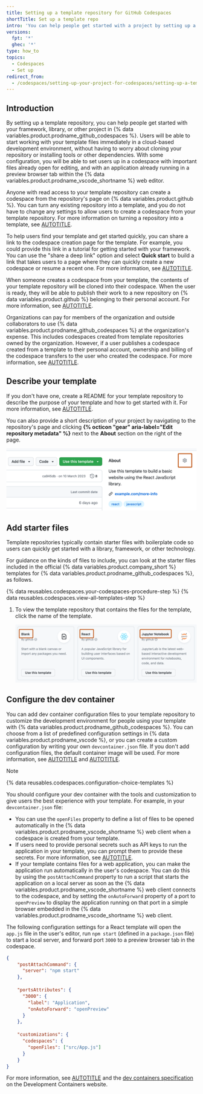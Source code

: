 ```yaml
---
title: Setting up a template repository for GitHub Codespaces
shortTitle: Set up a template repo
intro: 'You can help people get started with a project by setting up a template repository for use with {% data variables.product.prodname_github_codespaces %}.'
versions:
  fpt: '*'
  ghec: '*'
type: how_to
topics:
  - Codespaces
  - Set up
redirect_from:
  - /codespaces/setting-up-your-project-for-codespaces/setting-up-a-template-repository-for-github-codespaces
---
```


## Introduction

By setting up a template repository, you can help people get started with your framework, library, or other project in {% data variables.product.prodname_github_codespaces %}. Users will be able to start working with your template files immediately in a cloud-based development environment, without having to worry about cloning your repository or installing tools or other dependencies. With some configuration, you will be able to set users up in a codespace with important files already open for editing, and with an application already running in a preview browser tab within the {% data variables.product.prodname_vscode_shortname %} web editor.

Anyone with read access to your template repository can create a codespace from the repository's page on {% data variables.product.github %}. You can turn any existing repository into a template, and you do not have to change any settings to allow users to create a codespace from your template repository. For more information on turning a repository into a template, see [AUTOTITLE](/repositories/creating-and-managing-repositories/creating-a-template-repository).

To help users find your template and get started quickly, you can share a link to the codespace creation page for the template. For example, you could provide this link in a tutorial for getting started with your framework. You can use the "share a deep link" option and select **Quick start** to build a link that takes users to a page where they can quickly create a new codespace or resume a recent one. For more information, see [AUTOTITLE](/codespaces/setting-up-your-project-for-codespaces/setting-up-your-repository/facilitating-quick-creation-and-resumption-of-codespaces#creating-a-link-to-the-codespace-creation-page-for-your-repository).

When someone creates a codespace from your template, the contents of your template repository will be cloned into their codespace. When the user is ready, they will be able to publish their work to a new repository on {% data variables.product.github %} belonging to their personal account. For more information, see [AUTOTITLE](/codespaces/developing-in-a-codespace/creating-a-codespace-from-a-template).

Organizations can pay for members of the organization and outside collaborators to use {% data variables.product.prodname_github_codespaces %} at the organization's expense. This includes codespaces created from template repositories owned by the organization. However, if a user publishes a codespace created from a template to their personal account, ownership and billing of the codespace transfers to the user who created the codespace. For more information, see [AUTOTITLE](/billing/concepts/product-billing/github-codespaces#how-costs-are-assigned-to-a-billable-account).

## Describe your template

If you don't have one, create a README for your template repository to describe the purpose of your template and how to get started with it. For more information, see [AUTOTITLE](/repositories/managing-your-repositorys-settings-and-features/customizing-your-repository/about-readmes).

You can also provide a short description of your project by navigating to the repository's page and clicking **{% octicon "gear" aria-label="Edit repository metadata" %}** next to the **About** section on the right of the page.

![Screenshot of the "About" section on a repository page. The settings button (a gear symbol) is highlighted with a dark orange outline.](/assets/images/help/codespaces/repository-settings-icon.png)

## Add starter files

Template repositories typically contain starter files with boilerplate code so users can quickly get started with a library, framework, or other technology.

For guidance on the kinds of files to include, you can look at the starter files included in the official {% data variables.product.company_short %} templates for {% data variables.product.prodname_github_codespaces %}, as follows.

{% data reusables.codespaces.your-codespaces-procedure-step %}
{% data reusables.codespaces.view-all-templates-step %}
1. To view the template repository that contains the files for the template, click the name of the template.

   ![Screenshot of the "Explore quick start templates" section of the codespaces page. The names of the templates are highlighted with orange outlines.](/assets/images/help/codespaces/react-template-name.png)

## Configure the dev container

You can add dev container configuration files to your template repository to customize the development environment for people using your template with {% data variables.product.prodname_github_codespaces %}. You can choose from a list of predefined configuration settings in {% data variables.product.prodname_vscode %}, or you can create a custom configuration by writing your own `devcontainer.json` file. If you don't add configuration files, the default container image will be used. For more information, see [AUTOTITLE](/codespaces/setting-up-your-project-for-codespaces/adding-a-dev-container-configuration/introduction-to-dev-containers) and [AUTOTITLE](/codespaces/setting-up-your-project-for-codespaces/adding-a-dev-container-configuration).

> [!NOTE]
> {% data reusables.codespaces.configuration-choice-templates %}

You should configure your dev container with the tools and customization to give users the best experience with your template. For example, in your `devcontainer.json` file:
* You can use the `openFiles` property to define a list of files to be opened automatically in the {% data variables.product.prodname_vscode_shortname %} web client when a codespace is created from your template.
* If users need to provide personal secrets such as API keys to run the application in your template, you can prompt them to provide these secrets. For more information, see [AUTOTITLE](/codespaces/setting-up-your-project-for-codespaces/configuring-dev-containers/specifying-recommended-secrets-for-a-repository).
* If your template contains files for a web application, you can make the application run automatically in the user's codespace. You can do this by using the `postAttachCommand` property to run a script that starts the application on a local server as soon as the {% data variables.product.prodname_vscode_shortname %} web client connects to the codespace, and by setting the `onAutoForward` property of a port to `openPreview` to display the application running on that port in a simple browser embedded in the {% data variables.product.prodname_vscode_shortname %} web client.

The following configuration settings for a React template will open the `app.js` file in the user's editor, run `npm start` (defined in a `package.json` file) to start a local server, and forward port `3000` to a preview browser tab in the codespace.

```json
{
    "postAttachCommand": {
      "server": "npm start"
    },

    "portsAttributes": {
      "3000": {
        "label": "Application",
        "onAutoForward": "openPreview"
      }
    },

    "customizations": {
      "codespaces": {
        "openFiles": ["src/App.js"]
      }
    }
}
```

For more information, see [AUTOTITLE](/codespaces/setting-up-your-project-for-codespaces/configuring-dev-containers/automatically-opening-files-in-the-codespaces-for-a-repository) and the [dev containers specification](https://containers.dev/implementors/json_reference/#general-properties) on the Development Containers website.
